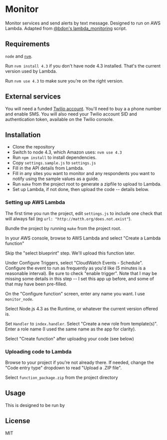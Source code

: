 # Monitor

Monitor services and send alerts by text message. Designed to run on AWS Lambda.
Adapted from [@bdon's lambda_monitoring](https://github.com/bdon/lambda_monitoring) 
script.

## Requirements 

`node` and [`nvm`](https://github.com/creationix/nvm).

Run `nvm install 4.3` if you don't have node 4.3 installed. That's the current 
version used by Lambda. 

Run `nvm use 4.3` to make sure you're on the right version.

## External services  

You will need a funded [Twilio account](https://www.twilio.com). You'll need to 
buy a a phone number and enable SMS. You will also need your Twilio account SID 
and authentication token, available on the Twilio console. 

## Installation

- Clone the repository 
- Switch to node 4.3, which Amazon uses: `nvm use 4.3`
- Run `npm install` to install dependencies. 
- Copy `settings.sample.js` to `settings.js`
- Fill in the API details from Lambda.
- Fill in any sites you want to monitor and any respondents you want to notify
using the sample values as a guide. 
- Run `make` from the project root to generate a zipfile to upload to Lambda.
- Set up Lambda, if not done, then upload the code -- details below.

### Setting up AWS Lambda

The first time you run the project, edit `settings.js` to include one check that 
will always fail (eg `url: "http://matth.org/does.not.exist"`).

Bundle the project by running `make` from the project root.

In your AWS console, browse to AWS Lambda and select "Create a Lambda function"

Skip the "select blueprint" step. We'll upload this function later.

Under Configure Triggers, select "CloudWatch Events - Schedule". Configure the
event to run as frequently as you'd like (5 minutes is a reasonable interval). 
Be sure to check "enable trigger". Note that I may be missing some details in 
this step -- I set this app up before, and some of that may have been pre-filled. 

On the "Configure function" screen, enter any name you want. I use `monitor_node`.

Select Node.js 4.3 as the Runtime, or whatever the current version offered is. 

Set `Handler` to `index.handler`. Select "Create a new role from template(s)". 
Enter a role name (I used the same name as the app for clarity).

Select "Create function" after uploadng your code (see below)

### Uploading code to Lambda 

Browse to your project if you're not already there. If needed, change the 
"Code entry type" dropdown to read "Upload a .ZIP file".

Select `function_package.zip` from the project directory

## Usage

This is designed to be run by 

## License

MIT
